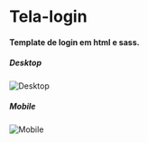 # Tela-login

#### Template de login em html e sass.

##### Desktop

![Desktop](desktop.png)

##### Mobile

![Mobile](mobile.png)
